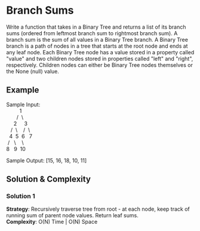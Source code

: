 # Branch Sums
Write a function that takes in a Binary Tree and returns a list of its branch sums (ordered from leftmost branch sum to rightmost branch sum). A branch sum is the sum of all values in a Binary Tree branch. A Binary Tree branch is a path of nodes in a tree that starts at the root node and ends at any leaf node. Each Binary Tree node has a value stored in a property called "value" and two children nodes stored in properties called "left" and "right", respectively. Children nodes can either be Binary Tree nodes themselves or the None (null) value.

## Example  
Sample Input:  
&nbsp;&nbsp;&nbsp;&nbsp;&nbsp;&nbsp;&nbsp;&nbsp;&nbsp;1  
&nbsp;&nbsp;&nbsp;&nbsp;&nbsp;&nbsp;&nbsp;/&nbsp;&nbsp;\  
&nbsp;&nbsp;&nbsp;&nbsp;&nbsp;2&nbsp;&nbsp;&nbsp;&nbsp;&nbsp;3  
&nbsp;&nbsp;&nbsp;/ &nbsp;\ &nbsp;&nbsp; /&nbsp;&nbsp;\  
&nbsp;&nbsp;4&nbsp;&nbsp;5&nbsp;&nbsp;6&nbsp;&nbsp;&nbsp;7  
&nbsp;/&nbsp;&nbsp; \ &nbsp;&nbsp;&nbsp;\  
8&nbsp;&nbsp;&nbsp;9&nbsp;&nbsp;10  

Sample Output: [15, 16, 18, 10, 11]

## Solution & Complexity  
### Solution 1  
__Strategy__:  Recursively traverse tree from root - at each node, keep track of running sum of parent node values. Return leaf sums.  
__Complexity__:  O(N) Time | O(N) Space  